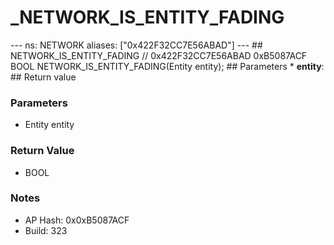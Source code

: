 # _NETWORK_IS_ENTITY_FADING

--- ns: NETWORK aliases: ["0x422F32CC7E56ABAD"] --- ## NETWORK_IS_ENTITY_FADING  // 0x422F32CC7E56ABAD 0xB5087ACF BOOL NETWORK_IS_ENTITY_FADING(Entity entity);   ## Parameters * **entity**:  ## Return value

### Parameters
* Entity entity

### Return Value
* BOOL

### Notes
* AP Hash: 0x0xB5087ACF
* Build: 323

